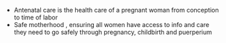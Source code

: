 - Antenatal care is the health care of a pregnant woman from conception to time of labor
- Safe motherhood , ensuring all women have access to info and care they need to go safely through pregnancy, childbirth and puerperium

